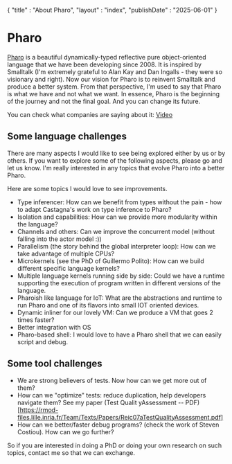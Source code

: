 {
"title" : "About Pharo",
"layout" : "index",
"publishDate" : "2025-06-01"
}

# Pharo

[Pharo](http://www.pharo.org) is a beautiful dynamically-typed reflective pure object-oriented language that we have been developing since 2008.
It is inspired by Smalltalk (I'm extremely grateful to Alan Kay and Dan Ingalls - they were so visionary and right). Now our vision for Pharo is to reinvent Smalltalk and produce a better system. 
From that perspective, I'm used to say that Pharo is what we have and not what we want. 
In essence, Pharo is the beginning of the journey and not the final goal. And you can change its future.


You can check what companies are saying about it: [Video](https://youtu.be/6tdkKNX2g4s)






## Some language challenges



There are many aspects I would like to see being explored either by us or by others.
If you want to explore some of the following aspects, please go and let us know. 
I'm really interested in any topics that evolve Pharo into a better Pharo. 


Here are some topics I would love to see improvements. 
- Type inferencer: How can we benefit from types without the pain - how to adapt Castagna's work on type inference to Pharo?
- Isolation and capabilities: How can we provide more modularity within the language?
- Channels and others: Can we improve the concurrent model (without falling into the actor model :))
- Parallelism (the story behind the global interpreter loop): How can we take advantage of multiple CPUs?
- Microkernels (see the PhD of Guillermo Polito): How can we build different specific language kernels?
- Multiple language kernels running side by side: Could we have a runtime supporting the execution of program written in different versions of the language. 
- Pharoish like language for IoT: What are the abstractions and runtime to run Pharo and one of its flavors into small IOT oriented devices. 
- Dynamic inliner for our lovely VM: Can we produce a VM that goes 2 times faster?
- Better integration with OS
- Pharo-based shell: I would love to have a Pharo shell that we can easily script and debug.

## Some tool challenges

- We are strong believers of tests. Now how can we get more out of them?
- How can we "optimize" tests: reduce duplication, help developers navigate them? See my paper (Test Qualit yAssessment -- PDF)[https://rmod-files.lille.inria.fr/Team/Texts/Papers/Reic07aTestQualityAssessment.pdf]
- How can we better/faster debug programs? (check the work of Steven Costiou). How can we go further?


So if you are interested in doing a PhD or doing your own research on such topics, contact me so that we can exchange.
